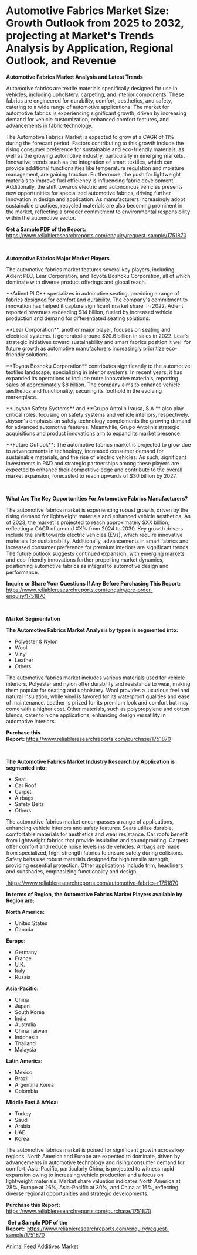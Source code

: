 <p><h1>Automotive Fabrics Market Size: Growth Outlook from 2025 to 2032, projecting at Market's Trends Analysis by Application, Regional Outlook, and Revenue</h1></p><p><strong>Automotive Fabrics Market Analysis and Latest Trends</strong></p>
<p><p>Automotive fabrics are textile materials specifically designed for use in vehicles, including upholstery, carpeting, and interior components. These fabrics are engineered for durability, comfort, aesthetics, and safety, catering to a wide range of automotive applications. The market for automotive fabrics is experiencing significant growth, driven by increasing demand for vehicle customization, enhanced comfort features, and advancements in fabric technology.</p><p>The Automotive Fabrics Market is expected to grow at a CAGR of 11% during the forecast period. Factors contributing to this growth include the rising consumer preference for sustainable and eco-friendly materials, as well as the growing automotive industry, particularly in emerging markets. Innovative trends such as the integration of smart textiles, which can provide additional functionalities like temperature regulation and moisture management, are gaining traction. Furthermore, the push for lightweight materials to improve fuel efficiency is influencing fabric development. Additionally, the shift towards electric and autonomous vehicles presents new opportunities for specialized automotive fabrics, driving further innovation in design and application. As manufacturers increasingly adopt sustainable practices, recycled materials are also becoming prominent in the market, reflecting a broader commitment to environmental responsibility within the automotive sector.</p></p>
<p><strong>Get a Sample PDF of the Report:&nbsp;</strong> <a href="https://www.reliableresearchreports.com/enquiry/request-sample/1751870?utm_campaign=2954&utm_medium=2&utm_source=Github&utm_content=ia&utm_term=01042025&utm_id=automotive-fabrics">https://www.reliableresearchreports.com/enquiry/request-sample/1751870</a></p>
<p>&nbsp;</p>
<p><strong>Automotive Fabrics Major Market Players</strong></p>
<p><p>The automotive fabrics market features several key players, including Adient PLC, Lear Corporation, and Toyota Boshoku Corporation, all of which dominate with diverse product offerings and global reach.</p><p>**Adient PLC** specializes in automotive seating, providing a range of fabrics designed for comfort and durability. The company's commitment to innovation has helped it capture significant market share. In 2022, Adient reported revenues exceeding $14 billion, fueled by increased vehicle production and demand for differentiated seating solutions.</p><p>**Lear Corporation**, another major player, focuses on seating and electrical systems. It generated around $20.6 billion in sales in 2022. Lear’s strategic initiatives toward sustainability and smart fabrics position it well for future growth as automotive manufacturers increasingly prioritize eco-friendly solutions.</p><p>**Toyota Boshoku Corporation** contributes significantly to the automotive textiles landscape, specializing in interior systems. In recent years, it has expanded its operations to include more innovative materials, reporting sales of approximately $8 billion. The company aims to enhance vehicle aesthetics and functionality, securing its foothold in the evolving marketplace.</p><p>**Joyson Safety Systems** and **Grupo Antolin Irausa, S.A.** also play critical roles, focusing on safety systems and vehicle interiors, respectively. Joyson's emphasis on safety technology complements the growing demand for advanced automotive features. Meanwhile, Grupo Antolin’s strategic acquisitions and product innovations aim to expand its market presence.</p><p>**Future Outlook**: The automotive fabrics market is projected to grow due to advancements in technology, increased consumer demand for sustainable materials, and the rise of electric vehicles. As such, significant investments in R&D and strategic partnerships among these players are expected to enhance their competitive edge and contribute to the overall market expansion, forecasted to reach upwards of $30 billion by 2027.</p></p>
<p>&nbsp;</p>
<p><strong>What Are The Key Opportunities For Automotive Fabrics Manufacturers?</strong></p>
<p><p>The automotive fabrics market is experiencing robust growth, driven by the rising demand for lightweight materials and enhanced vehicle aesthetics. As of 2023, the market is projected to reach approximately $XX billion, reflecting a CAGR of around XX% from 2024 to 2030. Key growth drivers include the shift towards electric vehicles (EVs), which require innovative materials for sustainability. Additionally, advancements in smart fabrics and increased consumer preference for premium interiors are significant trends. The future outlook suggests continued expansion, with emerging markets and eco-friendly innovations further propelling market dynamics, positioning automotive fabrics as integral to automotive design and performance.</p></p>
<p><strong>Inquire or Share Your Questions If Any Before Purchasing This Report:</strong> <a href="https://www.reliableresearchreports.com/enquiry/pre-order-enquiry/1751870?utm_campaign=2954&utm_medium=2&utm_source=Github&utm_content=ia&utm_term=01042025&utm_id=automotive-fabrics">https://www.reliableresearchreports.com/enquiry/pre-order-enquiry/1751870</a></p>
<p>&nbsp;</p>
<p><strong>Market Segmentation</strong></p>
<p><strong>The Automotive Fabrics Market Analysis by types is segmented into:</strong></p>
<p><ul><li>Polyester & Nylon</li><li>Wool</li><li>Vinyl</li><li>Leather</li><li>Others</li></ul></p>
<p><p>The automotive fabrics market includes various materials used for vehicle interiors. Polyester and nylon offer durability and resistance to wear, making them popular for seating and upholstery. Wool provides a luxurious feel and natural insulation, while vinyl is favored for its waterproof qualities and ease of maintenance. Leather is prized for its premium look and comfort but may come with a higher cost. Other materials, such as polypropylene and cotton blends, cater to niche applications, enhancing design versatility in automotive interiors.</p></p>
<p><strong>Purchase this Report:&nbsp;</strong><a href="https://www.reliableresearchreports.com/purchase/1751870?utm_campaign=2954&utm_medium=2&utm_source=Github&utm_content=ia&utm_term=01042025&utm_id=automotive-fabrics">https://www.reliableresearchreports.com/purchase/1751870</a></p>
<p>&nbsp;</p>
<p><strong>The Automotive Fabrics Market Industry Research by Application is segmented into:</strong></p>
<p><ul><li>Seat</li><li>Car Roof</li><li>Carpet</li><li>Airbags</li><li>Safety Belts</li><li>Others</li></ul></p>
<p><p>The automotive fabrics market encompasses a range of applications, enhancing vehicle interiors and safety features. Seats utilize durable, comfortable materials for aesthetics and wear resistance. Car roofs benefit from lightweight fabrics that provide insulation and soundproofing. Carpets offer comfort and reduce noise levels inside vehicles. Airbags are made from specialized, high-strength fabrics to ensure safety during collisions. Safety belts use robust materials designed for high tensile strength, providing essential protection. Other applications include trim, headliners, and sunshades, emphasizing functionality and design.</p></p>
<p><a href="https://www.reliableresearchreports.com/automotive-fabrics-r1751870?utm_campaign=2954&utm_medium=2&utm_source=Github&utm_content=ia&utm_term=01042025&utm_id=automotive-fabrics">&nbsp;https://www.reliableresearchreports.com/automotive-fabrics-r1751870</a></p>
<p><strong>In terms of Region, the Automotive Fabrics Market Players available by Region are:</strong></p>
<p>
    <p> <strong> North America: </strong>
        <ul>
            <li>United States</li>
            <li>Canada</li>
        </ul>
        </p> 
    <p> <strong> Europe: </strong>
        <ul>
            <li>Germany</li>
            <li>France</li>
            <li>U.K.</li>
            <li>Italy</li>
            <li>Russia</li>
        </ul>
        </p> 
    <p> <strong> Asia-Pacific: </strong>
        <ul>
            <li>China</li>
            <li>Japan</li>
            <li>South Korea</li>
            <li>India</li>
            <li>Australia</li>
            <li>China Taiwan</li>
            <li>Indonesia</li>
            <li>Thailand</li>
            <li>Malaysia</li>
        </ul>
        </p> 
    <p> <strong> Latin America: </strong>
        <ul>
            <li>Mexico</li>
            <li>Brazil</li>
            <li>Argentina Korea</li>
            <li>Colombia</li>
        </ul>
        </p> 
    <p> <strong> Middle East & Africa: </strong>
        <ul>
            <li>Turkey</li>
            <li>Saudi</li>
            <li>Arabia</li>
            <li>UAE</li>
            <li>Korea</li>
        </ul>
    </p>
    </p>
<p><p>The automotive fabrics market is poised for significant growth across key regions. North America and Europe are expected to dominate, driven by advancements in automotive technology and rising consumer demand for comfort. Asia-Pacific, particularly China, is projected to witness rapid expansion owing to increasing vehicle production and a focus on lightweight materials. Market share valuation indicates North America at 28%, Europe at 26%, Asia-Pacific at 30%, and China at 16%, reflecting diverse regional opportunities and strategic developments.</p></p>
<p><strong>Purchase this Report: </strong><a href="https://www.reliableresearchreports.com/purchase/1751870?utm_campaign=2954&utm_medium=2&utm_source=Github&utm_content=ia&utm_term=01042025&utm_id=automotive-fabrics">https://www.reliableresearchreports.com/purchase/1751870</a></p>
<p>&nbsp;<strong>Get a Sample PDF of the Report:&nbsp;&nbsp;</strong><a href="https://www.reliableresearchreports.com/enquiry/request-sample/1751870?utm_campaign=2954&utm_medium=2&utm_source=Github&utm_content=ia&utm_term=01042025&utm_id=automotive-fabrics">https://www.reliableresearchreports.com/enquiry/request-sample/1751870</a></p>
<p><strong></strong></p>
<p><p><a href="https://github.com/ajayanhaizan/Market-Research-Report-List-1/blob/main/animal-feed-additives-market.md?utm_campaign=2954&utm_medium=2&utm_source=Github&utm_content=ia&utm_term=01042025&utm_id=automotive-fabrics">Animal Feed Additives Market</a></p></p>